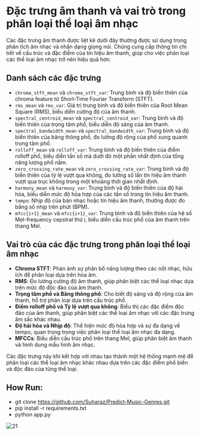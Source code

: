# Đặc trưng âm thanh và vai trò trong phân loại thể loại âm nhạc

Các đặc trưng âm thanh được liệt kê dưới đây thường được sử dụng trong phân tích âm nhạc và nhận dạng giọng nói. Chúng cung cấp thông tin chi tiết về cấu trúc và đặc điểm của tín hiệu âm thanh, giúp cho việc phân loại các thể loại âm nhạc trở nên hiệu quả hơn.

## Danh sách các đặc trưng

- `chroma_stft_mean` và `chroma_stft_var`: Trung bình và độ biến thiên của chroma feature từ Short-Time Fourier Transform (STFT).
- `rms_mean` và `rms_var`: Giá trị trung bình và độ biến thiên của Root Mean Square (RMS), biểu diễn cường độ của âm thanh.
- `spectral_centroid_mean` và `spectral_centroid_var`: Trung bình và độ biến thiên của trọng tâm phổ, biểu diễn độ sáng của âm thanh.
- `spectral_bandwidth_mean` và `spectral_bandwidth_var`: Trung bình và độ biến thiên của băng thông phổ, đo lường độ rộng của phổ xung quanh trọng tâm phổ.
- `rolloff_mean` và `rolloff_var`: Trung bình và độ biến thiên của điểm rolloff phổ, biểu diễn tần số mà dưới đó một phần nhất định của tổng năng lượng phổ nằm.
- `zero_crossing_rate_mean` và `zero_crossing_rate_var`: Trung bình và độ biến thiên của tỷ lệ vượt qua không, đo lường số lần tín hiệu âm thanh vượt qua trục không trong một khoảng thời gian nhất định.
- `harmony_mean` và `harmony_var`: Trung bình và độ biến thiên của độ hài hòa, biểu diễn mức độ hòa hợp của các tần số trong tín hiệu âm thanh.
- `tempo`: Nhịp độ của bản nhạc hoặc tín hiệu âm thanh, thường được đo bằng số nhịp trên phút (BPM).
- `mfcc{i+1}_mean` và `mfcc{i+1}_var`: Trung bình và độ biến thiên của hệ số Mel-frequency cepstral thứ i, biểu diễn cấu trúc phổ của âm thanh trên thang Mel.

## Vai trò của các đặc trưng trong phân loại thể loại âm nhạc

- **Chroma STFT**: Phản ánh sự phân bố năng lượng theo các nốt nhạc, hữu ích để phân loại dựa trên hòa âm.
- **RMS**: Đo lường cường độ âm thanh, giúp phân biệt các thể loại nhạc dựa trên mức độ độc đáo của âm thanh.
- **Trọng tâm phổ và Băng thông phổ**: Cho biết độ sáng và độ rộng của âm thanh, hỗ trợ phân loại dựa trên cấu trúc phổ.
- **Điểm rolloff phổ và Tỷ lệ vượt qua không**: Biểu thị các đặc điểm độc đáo của âm thanh, giúp phân biệt các thể loại âm nhạc với các đặc trưng âm sắc khác nhau.
- **Độ hài hòa và Nhịp độ**: Thể hiện mức độ hòa hợp và sự đa dạng về tempo, quan trọng trong việc phân loại thể loại âm nhạc đa dạng.
- **MFCCs**: Biểu diễn cấu trúc phổ trên thang Mel, giúp phân biệt âm thanh và hình dung mẫu hình âm nhạc.

Các đặc trưng này khi kết hợp với nhau tạo thành một hệ thống mạnh mẽ để phân loại các thể loại âm nhạc khác nhau dựa trên các đặc điểm phổ biến và độc đáo của từng thể loại.

## How Run:
- git clone https://github.com/Suharaz/Predict-Music-Genres.git
- pip install -r requirements.txt
- python app.py



![21](https://github.com/Suharaz/Predict-Music-Genres/assets/88641157/8be6707f-b4b1-42bf-bfd9-23c60896cb2e)
